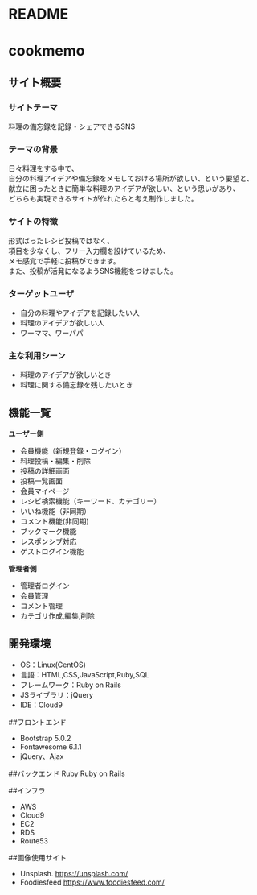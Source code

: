 # README

# cookmemo

## サイト概要
### サイトテーマ
料理の備忘録を記録・シェアできるSNS<br>


### テーマの背景
日々料理をする中で、<br>
自分の料理アイデアや備忘録をメモしておける場所が欲しい、という要望と、<br>
献立に困ったときに簡単な料理のアイデアが欲しい、という思いがあり、<br>
どちらも実現できるサイトが作れたらと考え制作しました。<br>

### サイトの特徴
形式ばったレシピ投稿ではなく、<br>
項目を少なくし、フリー入力欄を設けているため、<br>
メモ感覚で手軽に投稿ができます。<br>
また、投稿が活発になるようSNS機能をつけました。<br>


### ターゲットユーザ
- 自分の料理やアイデアを記録したい人
- 料理のアイデアが欲しい人
- ワーママ、ワーパパ

### 主な利用シーン
- 料理のアイデアが欲しいとき
- 料理に関する備忘録を残したいとき


## 機能一覧
**ユーザー側**<br>
- 会員機能（新規登録・ログイン）
- 料理投稿・編集・削除
- 投稿の詳細画面
- 投稿一覧画面
- 会員マイページ
- レシピ検索機能（キーワード、カテゴリー）
- いいね機能（非同期）
- コメント機能(非同期)
- ブックマーク機能
- レスポンシブ対応
- ゲストログイン機能

**管理者側**<br>
- 管理者ログイン
- 会員管理
- コメント管理
- カテゴリ作成,編集,削除

## 開発環境
- OS：Linux(CentOS)
- 言語：HTML,CSS,JavaScript,Ruby,SQL
- フレームワーク：Ruby on Rails
- JSライブラリ：jQuery
- IDE：Cloud9

##フロントエンド
- Bootstrap 5.0.2
- Fontawesome 6.1.1
- jQuery、Ajax

##バックエンド
Ruby 
Ruby on Rails 

##インフラ
 - AWS
 - Cloud9
 - EC2
 - RDS
 - Route53
 
##画像使用サイト
- Unsplash. https://unsplash.com/
- Foodiesfeed  https://www.foodiesfeed.com/